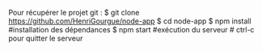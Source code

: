 Pour récupérer le projet git :
    $ git clone https://github.com/HenriGourgue/node-app
    $ cd node-app
    $ npm install #installation des dépendances
    $ npm start #exécution du serveur
    # ctrl-c pour quitter le serveur
